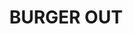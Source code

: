 ---
title: "BURGER OUT"
description: "BURGER OUT"
layout: shop
keywords:
  - 美食競賽
  - 台灣美食
  - 美食精選
datePublished: "2025-06-30"
dateModified: "2025-07-03"
city: "台北市"
district: "信義區"
address: "台北市信義區忠孝東路四段553巷22弄2號"
phone: "0227566860"
geo: "25.043165741931137, 121.5630643935445"
google_map: "https://maps.app.goo.gl/ARbMSjrkXdAK9tds8"
footinder: "https://footinder.com.tw/%E5%8F%B0%E5%8C%97%E5%B8%82%E4%BF%A1%E7%BE%A9%E5%8D%80/36899/"
official: "https://www.instagram.com/burgerout/"
award:
  - name: "500盤"
    year: "2024"
    entries:
      - dishes:
          - "是拉差美乃滋炸雞漢堡"

---